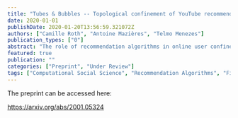 ```yaml
---
title: "Tubes & Bubbles -- Topological confinement of YouTube recommendations"
date: 2020-01-01
publishDate: 2020-01-20T13:56:59.321072Z
authors: ["Camille Roth", "Antoine Mazières", "Telmo Menezes"]
publication_types: ["0"]
abstract: "The role of recommendation algorithms in online user confinement is at the heart of a fast-growing literature. Recent empirical studies generally suggest that filter bubbles may principally be observed in the case of explicit recommendation (based on user-declared preferences) rather than implicit recommendation (based on user activity). We focus on YouTube which has become a major online content provider but where confinement has until now been little-studied in a systematic manner. Starting from a diverse number of seed videos, we first describe the properties of the sets of suggested videos in order to design a sound exploration protocol able to capture latent recommendation graphs recursively induced by these suggestions. These graphs form the background of potential user navigations along non-personalized recommendations. From there, be it in topological, topical or temporal terms, we show that the landscape of what we call mean-field YouTube recommendations is often prone to confinement dynamics. Moreover, the most confined recommendation graphs i.e., potential bubbles, seem to be organized around sets of videos that garner the highest audience and thus plausibly viewing time."
featured: true
publication: ""
categories: ["Preprint", "Under Review"]
tags: ["Computational Social Science", "Recommendation Algorithms", "Filter Bubbles"]
---
```


The preprint can be accessed here:

https://arxiv.org/abs/2001.05324